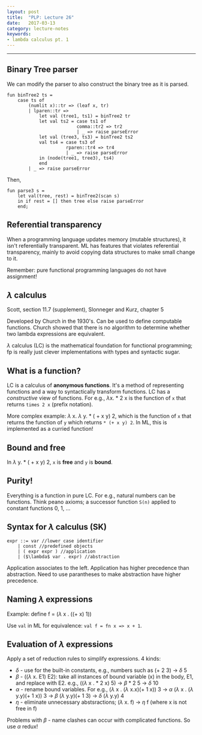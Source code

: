 ```yaml
---
layout: post
title:  "PLP: Lecture 26"
date:   2017-03-13
category: lecture-notes
keywords:
- lambda calculus pt. 1
---
```


<script type="text/javascript" async
  src="https://cdn.mathjax.org/mathjax/latest/MathJax.js?config=TeX-MML-AM_CHTML">
</script>

<script type="text/x-mathjax-config">
MathJax.Hub.Config({
  TeX: { equationNumbers: { autoNumber: "AMS" } },
  tex2jax: {inlineMath: [['$','$'], ['\\(','\\)']]}
});
</script>

---

## Binary Tree parser

We can modify the parser to also construct the binary tree as it is parsed.

```
fun binTree2 ts = 
    case ts of 
        (numlit x)::tr => (leaf x, tr)
        | lparen::tr => 
            let val (tree1, ts1) = binTree2 tr
            let val ts2 = case ts1 of 
                          comma::tr2 => tr2
                          | _ => raise parseError
            let val (tree3, ts3) = binTree2 ts2
            val ts4 = case ts3 of 
                      rparen::tr4 => tr4
                      | _ => raise parseError
            in (node(tree1, tree3), ts4)
            end
        | _ => raise parseError
```

Then, 

```
fun parse3 s = 
    let val(tree, rest) = binTree2(scan s)
    in if rest = [] then tree else raise parseError
    end;
```

## Referential transparency

When a programming language updates memory (mutable structures), it isn't referentially transparent. ML has features that violates referential transparency, mainly to avoid copying data structures to make small change to it.

Remember: pure functional programming languages do not have assignment!

## $\lambda$ calculus

Scott, section 11.7 (supplement), Slonneger and Kurz, chapter 5

Developed by Church in the 1930's. Can be used to define computable functions. Church showed that there is no algorithm to determine whether two lambda expressions are equivalent. 

$\lambda$ calculus (LC) is the mathematical foundation for functional programming; fp is really just clever implementations with types and syntactic sugar.

## What is a function? 

LC is a calculus of **anonymous functions**. It's a method of representing functions and a way to syntactically transform functions. LC has a *constructive* view of functions. For e.g., $\lambda$x. * 2 x is the function of `x` that returns `times 2 x` (prefix notation). 

More complex example: $\lambda$ x. $\lambda$ y. * ( + x y) 2, which is the function of `x` that returns the function of `y` which returns `* (+ x y) 2`. In ML, this is implemented as a curried function!

## Bound and free

In $\lambda$ y. * ( + x y) 2, `x` is **free** and `y` is **bound**. 

## Purity!

Everything is a function in pure LC. For e.g., natural numbers can be functions. Think peano axioms; a successor function `S(n)` applied to constant functions 0, 1, ... 

## Syntax for $\lambda$ calculus (SK)

```
expr ::= var //lower case identifier
    | const //predefined objects
    | ( expr expr ) //application
    | ($\lambda$ var . expr) //abstraction
```

Application associates to the left. Application has higher precedence than abstraction. Need to use parantheses to make abstraction have higher precedence.

## Naming $\lambda$ expressions

Example: define f = ($\lambda$ x . ((+ x) 1))

Use `val` in ML for equivalence: `val f = fn x => x + 1`.

## Evaluation of $\lambda$ expressions

Apply a set of reduction rules to simplify expressions. 4 kinds:

* $\delta$ - use for the built-in constants, e.g., numbers such as (+ 2 3) $\rightarrow$ $\delta$ 5
* $\beta$ - (($\lambda$ x. E1) E2): take all instances of bound variable (x) in the body, E1, and replace with E2. e.g., (($\lambda$ x . * 2 x) 5) $\rightarrow$ $\beta$ * 2 5 $\rightarrow$ $\delta$ 10
* $\alpha$ - rename bound variables. For e.g., ($\lambda$ x . ($\lambda$ x.x)(+ 1 x)) 3 $\rightarrow$ $\alpha$ ($\lambda$ x . ($\lambda$ y.y)(+ 1 x)) 3 $\rightarrow$ $\beta$ ($\lambda$ y.y)(+ 1 3) $\rightarrow$ $\delta$ ($\lambda$ y.y) 4
* $\eta$ - eliminate unnecessary abstsractions; ($\lambda$ x. f) $\rightarrow$ $\eta$ f (where x is not free in f)

Problems with $\beta$ - name clashes can occur with complicated functions. So use $\alpha$ redux!